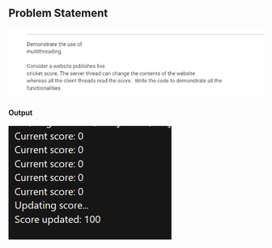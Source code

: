 ## Problem Statement

<img src="images/Problem-statement.png" />


#### Output

<img src="images/output.png" />
